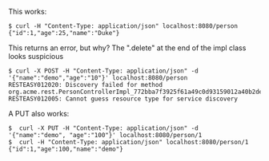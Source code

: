 This works:
```
$ curl -H "Content-Type: application/json" localhost:8080/person
{"id":1,"age":25,"name":"Duke"}
```

This returns an error, but why? The ".delete" at the end of the impl class looks suspicious
```
$ curl -X POST -H "Content-Type: application/json" -d  '{"name":"demo","age":"10"}' localhost:8080/person
RESTEASY012020: Discovery failed for method org.acme.rest.PersonControllerImpl_772bba7f3925f61a49c0d93159012a40b2de28d6.delete: RESTEASY012005: Cannot guess resource type for service discovery
```

A PUT also works:
```
$  curl -X PUT -H "Content-Type: application/json" -d  '{"name":"demo", "age":"100"}' localhost:8080/person/1
$  curl -H "Content-Type: application/json" localhost:8080/person/1 
{"id":1,"age":100,"name":"demo"}
```

